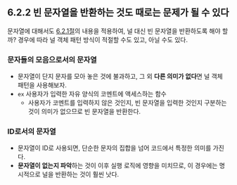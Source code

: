 ## 6.2.2 빈 문자열을 반환하는 것도 때로는 문제가 될 수 있다
문자열에 대해서도 [6.2.1절](6.2.1.md)의 내용을 적용하여, 널 대신 빈 문자열을 반환하도록 해야 할까?
경우에 따라 널 객체 패턴 방식이 적절할 수도 있고, 아닐 수도 있다.

### 문자들의 모음으로서의 문자열
- 문자열이 단지 문자를 모아 놓은 것에 불과하고, 그 외 **다른 의미가 없다**면 널 객체 패턴을 사용해보자.
- `ex` 사용자가 입력한 자유 양식의 코멘트에 액세스하는 함수
    - 사용자가 코멘트를 입력하지 않은 것인지, 빈 문자열을 입력한 것인지 구분하는 것이 의미가 없으므로 빈 문자열을 반환한다.

### ID로서의 문자열
- 문자열이 ID로 사용되면, 단순한 문자의 집합을 넘어 코드에서 특정한 의미를 가진다.
- **문자열이 없는지 파악**하는 것이 이후 실행 로직에 영향을 미치므로, 이 경우에는 명시적으로 널을 반환하는 것이 훨씬 낫다.
